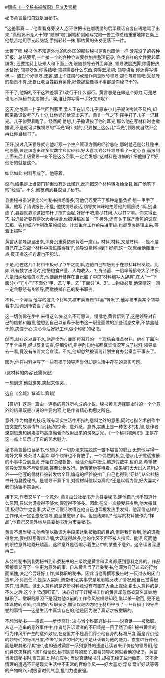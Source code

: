 #[唐栋《一个秘书被解职》原文及赏析](https://www.vrrw.net/wx/15230.html)

秘书黄言最怕的就是当秘书。

“这差事真……”他看看身旁没人,忍不住把卡在喉咙里的后半截话自言自语地骂了出来,“真他妈不是人干的!”随即“啪”,钢笔和刚刚写完的一沓工作总结重重地摔在桌上,他愁苦地用手支起脑袋,手指轻轻一抹,那枯黄的头发便落下一片。

太苦了哇,秘书!他不知道外地的和外国的那些秘书是否也跟他一样,没完没了的各种汇报、总结要写;一个接一个的各种会议要参加并整理记录; 各类各样的文件要起草编发; 还要接待上级来人和下面上访;跟随领导去外面奔波; 领导洗脸洗脚,你得把热水备好; 领导吃饭,你得结帐;领导需要什么东西,你得去采购; 领导讲话,你还得写讲稿……遇到个好领导,还罢,遇上个迂腐的或是作风歪败的领导,那你等着瞧吧,受领导的指责不算,还要让老百姓戳脊梁骨,好像那些蠢事坏事都是你秘书干的。

不干了,他妈的不干这种差事了! 改行干什么都行。黄言总是在做这个努力,可是总也甩不掉秘书这顶帽子。唉,谁让你写得一手好文章呢?

这天,他憋着一肚子气回到家里,爱人正在训斥儿子,原来小儿子期终考试不及格,却回来撒谎说考了八十分,让他妈妈给查出来了。黄言一气之下,挥手打了儿子一记耳光。儿子惨哭着跑了。倏然间,他想,儿子撒谎挨了他的耳光,那么他在写材料时也撒撒谎,不是就可以挨领导的“耳光”吗? 对的,只要挨上这么几“耳光”,领导就自然不会再让你当秘书了。

正好,没过几天领导就让他赶写一个生产管理方面的经验总结,那时他还是公社秘书,他思量,要是编造出许多假数字和假经验,好大喜功的公社领导看了一定心喜,而报到上面去后上级领导一查不是这么回事,一定会发怒:“这材料是谁搞的? 把他撤了!”好,他盼的就是这个。

如此如此,材料写成了。他等着。

然而,结果是上级部门非但没有对此怪罪,反而把这个材料转发给全县,推广他笔下的“经验”。不久,他被调到县委当了秘书。

县委秘书虽说要比公社秘书排场得多,可他仍忍受不了那种笔墨负担,想一甩手了事。他写了请调报告,不批; 他找领导谈话,领导笑眯眯地拍着他的肩膀说:“啊,别谦虚了,县委就靠你这把笔杆子撑门面呢,好好干吧,物尽其用,人尽其才嘛。你来得正巧,书记最近要有两次大会讲话,你把讲稿准备一下;另外,还有关于联产承包的调查汇报、农村经济体制改革的经验、计划生育工作的先进事迹,也都尽快整理出来,等着上报呐!”

黄言从领导那里出来,浑身沉重得仿佛背着一座山。材料,材料,又是材料……是不是自己在上次那个材料中撒谎撒得轻了,领导没觉察得到? 好吧,这一次,就给他撒重一点,反正撒这样的谎也不犯法。

于是,他在这几个材料中极尽了吹牛之能事,连他自己都感到手在颤抖耳根发烧。比如,凡有数字出现时,他把粮食产量、人均收入、社员储蓄、一胎率等都夸大了许多;凡是归纳经验的地方,他便翻开储存在自己脑子中的“材料编写大辞典”,在大“一”下面分小“1”,小“1”下面分“甲、乙”,“甲、乙”下面分“A、B”……物极必反,他深信这一回一定会惹怒有关领导,而撤换掉自己的秘书职务。

不料,一个月后,他写的这几个材料又被市委当做“样品”转发了,他亦被市委某个领导看中,抽调到市委当了秘书。

这一切仿佛在梦中,来得这么快,这么不可思议。慢慢地,黄言悟到了,这是领导对自己的信赖和器重,他想到自己以前卑于秘书这一职业而做的那些谎惑文章,不禁羞耻于颜,疚愧于心,决心今后好好工作,做个称职的秘书。

然而,就在这以后不久,他遵命为市委即将召开的一个现场会准备材料。他在下面泡了半个来月,经过反复调查,仔细分析,斟字酌句地按照真实情况写成了材料,领导拿去一看,竟没有布置大会宣读。不久,他却忽然被调到计划生育办公室当干事去了。

因为,他在材料中写了一些有损于领导声誉但却是生活中存在的真实问题。

(这材料的内容,还需保密)

一想到这,他就想笑,笑起来像哭……

选自《金城》1985年第1期



【赏析】这是一篇由一连串的意外所构成的小说。秘书黄言选择职业时的一个个意外的结果既是小说的主要内容,也是作者精心构思之所在。

意外,作为构思的技巧,既有现实生活中所指的意料之外的意思,同时也指艺术创作中由突变的故事情节而引起的惊奇、意外感。意外,实质上是一种艺术的机智,是作者深刻思想和娴熟技巧高度融合而放射出来的灵感之光。《一个秘书被解职》正是在这一点上显示出了它的艺术魅力。

秘书黄言最怕当秘书,他想尽了一切办法来摆脱这一苦不堪言的职业,无奈他写得一笔好文章,处处讨人喜欢,哪个领导也不肯放手。一个偶然的机会,他从儿子撒谎挨揍的小事中受到启发,开始在总结报告、经验介绍中撒谎,编造假数字,假消息,希望被领导发现后不再受信赖,甚至让他改行。他苦苦地等待着。结果呢?大大出人意料之外——他写的假材料被转发给全县,编造的经验被推广,自己也得到“好处”,从公社秘书升为县委秘书。是领导不察下情,对假材料信以为真呢?还是以假为假,好大喜功? 我们读罢不禁会问。

接下来,作者又写了一个意外: 黄言由公社秘书升为县委秘书,连他自己也不知道什么原因,只以为谎撒得不够大,假造得不够多。因此,在又一次接受任务后,他大撒其谎,极尽吹牛之能事,大话空话假话吹得连他自己也耳根发热手发抖。他深信这样的工作作风一定会激怒领导,直至被撤职了事。但是结果呢? 他写的材料被作为“样品”,他自己又意外地从县委秘书升为市委秘书。

黄言不想当秘书,他希望以撒谎为手段来达到被撤职的目的,但是我们看到,他的谎撒得愈大,假材料写得越详细,大话说得越多,他的作风不但不被人指斥、批评,反而他的职位意外地越升越高。这种意外是否喻示着生活中的某些不意外。这令读者深思再三。

从公社秘书到县委秘书到市委秘书的三级跳是黄言和读者都感到意料之外的。作品紧接着又写了一件更为意外的事。自从黄言当了市委秘书,他深为自己过去的行为而惭愧,决定今后好好工作,做称职的秘书。因此当他再撰写报告时,一反过去的闭门造车,不负责任,而是深入实际,调查研究,实事求是地用笔反映了情况,他自己觉得很实在,很满意。但出人意料的是这份材料竟没有布置在大会上宣读,更出人意料的是,不久之后,这个才“改邪归正”、决心好好干好秘书工作的黄言却忽然被莫名其妙地撤职了。撤职的原因不是因为他以前的工作作风被领导知晓,借以杀一儆百; 更不是体谅他的难处,批准他的辞职要求,而仅仅是因为他在材料中写了一些有损于领导声誉的事情——这是生活中真实存在的,他是因为说了真话才被撤职的。

不想当秘书——撒谎——步步高升; 决心当个称职的秘书——说真话——被撤职。从这一连串的意外事件中,作者想告诉读者的不已经是一目了然了吗? 秘书黄言的行为作风所产生的意外效应,在这里并不是我们评价他自身的标准尺度,而是评价他的领导们的标准尺度,作者写黄言的目的也不是让读者对他的能力、态度进行评价,而是取其形评其“影”,也即通过黄言一系列意外的遭遇让读者来评价他的领导们,他们喜欢怎样的下属? 俗话说,秘书是领导的影子,要看领导如何就看他的秘书。黄言当撒谎秘书时,青云直上,得心应手; 当说真话秘书时,却被无缘无故地撤职。这不合情理的遭遇不正是现实生活中不正常的官僚作风——好大喜功,浮夸,爱听好话等等的产物吗?小说极富时代气息,批判力也很强。

